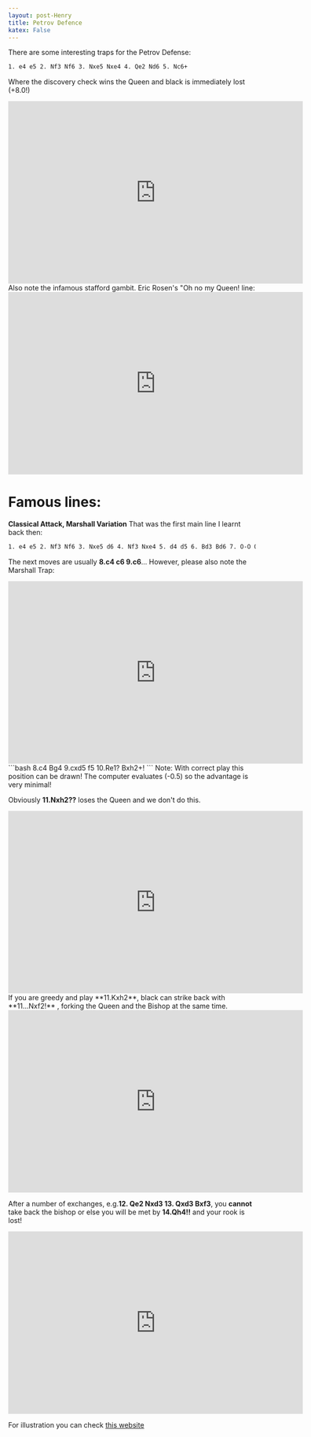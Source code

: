 ```yaml
---
layout: post-Henry
title: Petrov Defence
katex: False
---
```

There are some interesting traps for the Petrov Defense:
```bash
1. e4 e5 2. Nf3 Nf6 3. Nxe5 Nxe4 4. Qe2 Nd6 5. Nc6+
```
Where the discovery check wins the Queen and black is immediately lost (+8.0!)

<iframe width=600 height=371 src="https://lichess.org/study/embed/0sUJ3ZJ6/45byvdS6" frameborder=0></iframe>
Also note the infamous stafford gambit. Eric Rosen's "Oh no my Queen! line:
<iframe width=600 height=371 src="https://lichess.org/study/embed/DrktxY9w/DCYDkGxo#12" frameborder=0></iframe>

# Famous lines:
**Classical Attack, Marshall Variation**
That was the first main line I learnt back then:
```bash
1. e4 e5 2. Nf3 Nf6 3. Nxe5 d6 4. Nf3 Nxe4 5. d4 d5 6. Bd3 Bd6 7. O-O O-O 
```
The next moves are usually **8.c4 c6  9.c6**...
However, please also note the Marshall Trap:
<iframe width=600 height=371 src="https://lichess.org/study/embed/oCtcQiZH/Y6Qf4cif#15" frameborder=0></iframe>
```bash
8.c4 Bg4 9.cxd5 f5 10.Re1? Bxh2+!
```
Note: With correct play this position can be drawn! The computer evaluates (-0.5) so the advantage is very minimal!

Obviously **11.Nxh2??** loses the Queen and we don't do this.
<iframe width=600 height=371 src="https://lichess.org/study/embed/9JrtwDZp/K9AxfQQh#21" frameborder=0></iframe>
If you are greedy and play **11.Kxh2**, black can strike back with **11...Nxf2!** , forking the Queen and the Bishop at the same time.
<iframe width=600 height=371 src="https://lichess.org/study/embed/suYLzJg6/ra2zo5an#22" frameborder=0></iframe>

After a number of exchanges, e.g.**12. Qe2 Nxd3 13. Qxd3 Bxf3**, you **cannot** take back the bishop or else you will be met by **14.Qh4!!** and your rook is lost!

<iframe width=600 height=371 src="https://lichess.org/study/embed/wbeNpSJz/OPRAnxuQ#28" frameborder=0></iframe>

For illustration you can check [this website](https://www.chess.com/forum/view/general/marshall-trapin-the-petroffs-defense)


